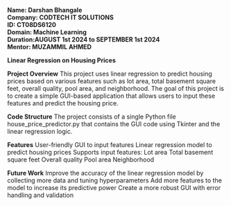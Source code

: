 **Name: Darshan Bhangale**             
**Company: CODTECH IT SOLUTIONS**       
**ID: CT08DS6120**       
**Domain: Machine Learning**       
**Duration:AUGUST 1st 2024 to SEPTEMBER 1st 2024**    
**Mentor: MUZAMMIL AHMED**


**Linear Regression on Housing Prices**

**Project Overview**
This project uses linear regression to predict housing prices based on various features such as lot area, total basement square feet, overall quality, pool area, and neighborhood. The goal of this project is to create a simple GUI-based application that allows users to input these features and predict the housing price.

**Code Structure**
The project consists of a single Python file house_price_predictor.py that contains the GUI code using Tkinter and the linear regression logic.


**Features**
User-friendly GUI to input features
Linear regression model to predict housing prices
Supports input features:
Lot area
Total basement square feet
Overall quality
Pool area
Neighborhood

**Future Work**
Improve the accuracy of the linear regression model by collecting more data and tuning hyperparameters
Add more features to the model to increase its predictive power
Create a more robust GUI with error handling and validation




